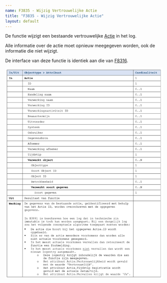 ```yaml
---
name: F3835 - Wijzig Vertrouwelijke Actie
title: "F3835 - Wijzig Vertrouwelijke Actie"
layout: default
---
```

De functie wijzigt een bestaande vertrouwelijke [Actie](../../../gegevenswoordenboek/objecttypen/Actie.md) in het log. 

Alle informatie over de actie moet opnieuw meegegeven worden, ook de informatie die niet wijzigt.

De interface van deze functie is identiek aan die van [F8316](./8316.md).

<img src="./_assets/3835_1.png" alt="" width="700"/>
